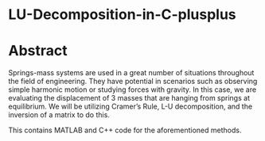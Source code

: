 # LU-Decomposition-in-C-plusplus

# Abstract
Springs-mass systems are used in a great number of situations throughout the field of engineering. They have potential in scenarios such as observing simple harmonic motion or studying forces with gravity. In this case, we are evaluating the displacement of 3 masses that are hanging from springs at equilibrium. We will be utilizing Cramer’s Rule, L-U decomposition, and the inversion of a matrix to do this.

This contains MATLAB and C++ code for the aforementioned methods.

